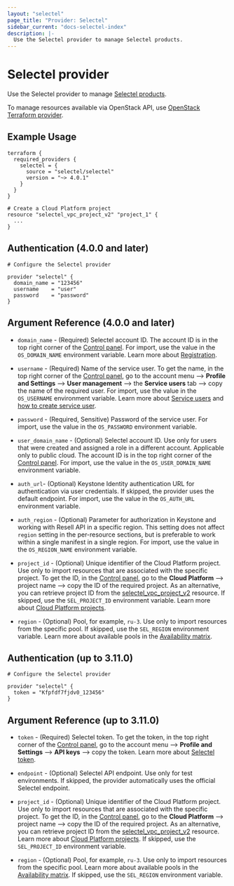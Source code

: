 ```yaml
---
layout: "selectel"
page_title: "Provider: Selectel"
sidebar_current: "docs-selectel-index"
description: |-
  Use the Selectel provider to manage Selectel products.
---
```


# Selectel provider

Use the Selectel provider to manage [Selectel products](https://docs.selectel.ru/).

To manage resources available via OpenStack API, use [OpenStack Terraform provider](https://registry.terraform.io/providers/terraform-provider-openstack/openstack/latest).

## Example Usage

```hcl
terraform {
  required_providers {
    selectel = {
      source = "selectel/selectel"
      version = "~> 4.0.1"
    }
  }
}

# Create a Cloud Platform project
resource "selectel_vpc_project_v2" "project_1" {
  ...
}
```

## Authentication (4.0.0 and later)

```hcl
# Configure the Selectel provider

provider "selectel" {
  domain_name = "123456"
  username    = "user"
  password    = "password"
}
```

## Argument Reference (4.0.0 and later)

* `domain_name` - (Required) Selectel account ID. The account ID is in the top right corner of the [Control panel](https://my.selectel.ru/). For import, use the value in the `OS_DOMAIN_NAME` environment variable. Learn more about [Registration](https://docs.selectel.ru/control-panel-actions/account/registration/).

* `username` - (Required) Name of the service user. To get the name, in the top right corner of the [Control panel](https://my.selectel.ru/profile/users_management/users?type=service), go to the account menu ⟶ **Profile and Settings** ⟶ **User management** ⟶ the **Service users** tab ⟶ copy the name of the required user. For import, use the value in the `OS_USERNAME` environment variable. Learn more about [Service users](https://docs.selectel.ru/control-panel-actions/users-and-roles/user-types-and-roles/) and [how to create service user](https://docs.selectel.ru/control-panel-actions/users-and-roles/add-user/#добавить-сервисного-пользователя).

* `password` - (Required, Sensitive) Password of the service user. For import, use the value in the `OS_PASSWORD` environment variable.

* `user_domain_name` - (Optional) Selectel account ID. Use only for users that were created and assigned a role in a different account. Applicable only to public cloud. The account ID is in the top right corner of the [Control panel](https://my.selectel.ru/). For import, use the value in the `OS_USER_DOMAIN_NAME` environment variable.

* `auth_url`- (Optional) Keystone Identity authentication URL for authentication via user credentials. If skipped, the provider uses the default endpoint. For import, use the value in the `OS_AUTH_URL` environment variable.

* `auth_region` - (Optional) Parameter for authorization in Keystone and working with Resell API in a specific region. This setting does not affect `region` setting in the per-resource sections, but is preferable to work within a single manifest in a single region. For import, use the value in the `OS_REGION_NAME` environment variable.

* `project_id` - (Optional) Unique identifier of the Cloud Platform project. Use only to import resources that are associated with the specific project. To get the ID, in the [Control panel](https://my.selectel.ru/vpc/), go to the **Cloud Platform** ⟶ project name ⟶ copy the ID of the required project. As an alternative, you can retrieve project ID from the [selectel_vpc_project_v2](https://registry.terraform.io/providers/selectel/selectel/latest/docs/resources/vpc_project_v2) resource. If skipped, use the `SEL_PROJECT_ID` environment variable. Learn more about [Cloud Platform projects](https://docs.selectel.ru/cloud/servers/about/projects/).

* `region` - (Optional) Pool, for example, `ru-3`. Use only to import resources from the specific pool. If skipped, use the `SEL_REGION` environment variable. Learn more about available pools in the [Availability matrix](https://docs.selectel.ru/control-panel-actions/availability-matrix/).

## Authentication (up to 3.11.0)

```hcl
# Configure the Selectel provider

provider "selectel" {
  token = "Kfpfdf7fjdv0_123456"
}
```

## Argument Reference (up to 3.11.0)

* `token` - (Required) Selectel token. To get the token, in the top right corner of the [Control panel](https://my.selectel.ru/profile/apikeys), go to the account menu ⟶ **Profile and Settings** ⟶ **API keys** ⟶ copy the token. Learn more about [Selectel token](https://developers.selectel.ru/docs/control-panel/authorization/#получить-токен-selectel).

* `endpoint` - (Optional) Selectel API endpoint. Use only for test environments. If skipped, the provider automatically uses the official Selectel endpoint.

* `project_id` - (Optional) Unique identifier of the Cloud Platform project. Use only to import resources that are associated with the specific project. To get the ID, in the [Control panel](https://my.selectel.ru/vpc/), go to the **Cloud Platform** ⟶ project name ⟶ copy the ID of the required project. As an alternative, you can retrieve project ID from the [selectel_vpc_project_v2](https://registry.terraform.io/providers/selectel/selectel/latest/docs/resources/vpc_project_v2) resource. Learn more about [Cloud Platform projects](https://docs.selectel.ru/cloud/servers/about/projects/). If skipped, use the `SEL_PROJECT_ID` environment variable. 

* `region` - (Optional) Pool, for example, `ru-3`. Use only to import resources from the specific pool. Learn more about available pools in the [Availability matrix](https://docs.selectel.ru/control-panel-actions/availability-matrix/). If skipped, use the `SEL_REGION` environment variable.
